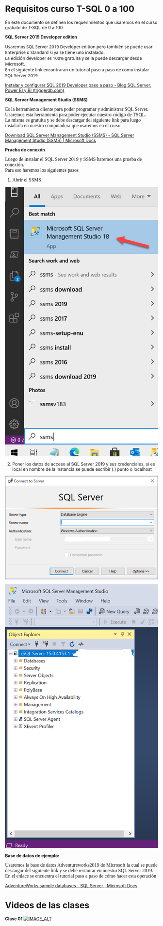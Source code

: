 # **Requisitos curso T-SQL 0 a 100**

En este documento se definen los requerimientos que usaremos en el curso gratuito de T-SQL de 0 a 100

**SQL Server 2019 Developer edition**

<span style="font-size: 10.5pt; font-family: &quot;Segoe UI&quot;, sans-serif;">Usaremos SQL Server 2019 Developer edition pero también se puede usar Enterprise o Standard si ya se tiene uno instalado.<br></span><span style="font-family: &quot;Segoe UI&quot;, sans-serif; font-size: 10.5pt;">La edición developer es 100% gratuita y se la puede descargar desde Microsoft.<br></span><span style="font-family: &quot;Segoe UI&quot;, sans-serif; font-size: 10.5pt;">En el siguiente link encontraran un tutorial paso a paso de como instalar SQL Server 2019</span>

[Instalar y configurar SQL 2019 Developer paso a paso - Blog SQL Server, Power BI y BI (triggerdb.com)](https://blogs.triggerdb.com/2021/06/02/instalar-y-configurar-sql-2019-developer-paso-a-paso/)

**SQL Server Management Studio (SSMS)**

<span style="font-size:12.0pt;font-family:&quot;Times New Roman&quot;,serif;mso-fareast-font-family:
&quot;Times New Roman&quot;;mso-fareast-language:ES-AR">Es la herramienta cliente para poder programar y administrar SQL Server.<br></span><span style="font-family: &quot;Times New Roman&quot;, serif; font-size: 12pt;">Usaremos esta herramienta para poder ejecutar nuestro código de TSQL.<br></span><span style="font-family: &quot;Times New Roman&quot;, serif; font-size: 12pt;">La misma es gratuita y se debe descargar del siguiente link para luego instalarla en nuestra computadora que usaremos en el curso</span>

[Download SQL Server Management Studio (SSMS) - SQL Server Management Studio (SSMS) | Microsoft Docs](https://docs.microsoft.com/en-us/sql/ssms/download-sql-server-management-studio-ssms?view=sql-server-ver15)

**Prueba de conexón**

<span style="font-size:12.0pt;font-family:&quot;Times New Roman&quot;,serif;mso-fareast-font-family:
&quot;Times New Roman&quot;;mso-fareast-language:ES-AR">Luego de instalar el SQL Server 2019 y SSMS haremos una prueba de conexión.<br></span><span style="font-family: &quot;Times New Roman&quot;, serif; font-size: 12pt;">Para eso haremos los siguientes pasos</span>

1. <span style="font-family: &quot;Times New Roman&quot;, serif; font-size: 12pt;">Abrir el SSMS&nbsp;</span> 

![](2021-10-14_9-05-13.png)

2. Poner los datos de acceso al SQL Server 2019 y sus credenciales, si es local en nombre de la instancia se puede escribir (.) punto o localhost

![](2021-10-14_9-07-11.png)

![](2021-10-14_9-11-24.png)

**Base de datos de ejemplo:**

<span style="font-size:12.0pt;font-family:&quot;Times New Roman&quot;,serif;mso-fareast-font-family:
&quot;Times New Roman&quot;;mso-fareast-language:ES-AR">Usaremos la base de datos Adventureworks2019 de Microsoft la cual se puede descargar del siguiente link y se debe restaurar en nuestro SQL Server 2019.<br></span><span style="font-family: &quot;Times New Roman&quot;, serif; font-size: 12pt;">En el enlace se encuentra el tutorial paso a paso de cómo hacer esta operación</span>

  

[AdventureWorks sample databases - SQL Server | Microsoft Docs](https://docs.microsoft.com/en-us/sql/samples/adventureworks-install-configure?view=sql-server-ver15&tabs=ssms)

# **Videos de las clases**

**Clase 01**
[![IMAGE_ALT](https://img.youtube.com/vi/hvQu2S2-SGI/0.jpg)](https://www.youtube.com/watch?v=hvQu2S2-SGI)
